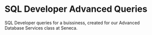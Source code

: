 # SQL Developer Advanced Queries #

SQL Developer queries for a buissiness, created for our Advanced Database Services class at Seneca.
